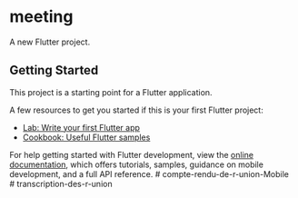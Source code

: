 # meeting

A new Flutter project.

## Getting Started

This project is a starting point for a Flutter application.

A few resources to get you started if this is your first Flutter project:

- [Lab: Write your first Flutter app](https://docs.flutter.dev/get-started/codelab)
- [Cookbook: Useful Flutter samples](https://docs.flutter.dev/cookbook)

For help getting started with Flutter development, view the
[online documentation](https://docs.flutter.dev/), which offers tutorials,
samples, guidance on mobile development, and a full API reference.
#   c o m p t e - r e n d u - d e - r - u n i o n - M o b i l e  
 #   t r a n s c r i p t i o n - d e s - r - u n i o n  
 